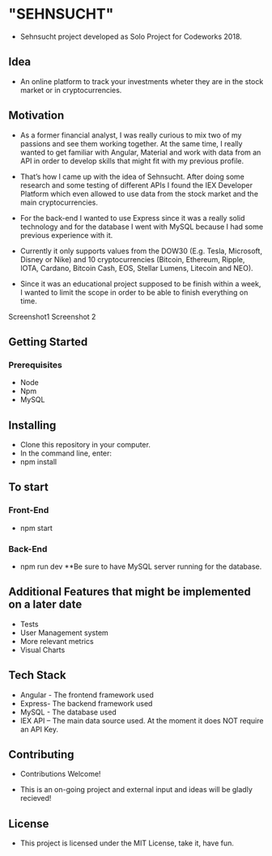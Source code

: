 # "SEHNSUCHT"

* Sehnsucht project developed as Solo Project for Codeworks 2018.

## Idea

* An online platform to track your investments wheter they are in the stock market or in cryptocurrencies.

## Motivation

* As a former financial analyst, I was really curious to mix two of my passions and see them working together. At the same time, I really wanted to get familiar with Angular, Material and work with data from an API in order to develop skills that might fit with my previous profile.

* That’s how I came up with the idea of Sehnsucht.  After doing some research and some testing of different APIs I found the IEX Developer Platform which even allowed to use data from the stock market and the main cryptocurrencies.

* For the back-end I wanted to use Express since it was a really solid technology and for the database I went with MySQL because I had some previous experience with it.

* Currently it only supports values from the DOW30 (E.g. Tesla, Microsoft, Disney or Nike) and 10 cryptocurrencies (Bitcoin, Ethereum, Ripple, IOTA, Cardano, Bitcoin Cash, EOS, Stellar Lumens, Litecoin and NEO).

* Since it was an educational project supposed to be finish within a week, I wanted to  limit the scope in order to be able to finish everything on time.

Screenshot1
Screenshot 2


## Getting Started
### Prerequisites
* Node
* Npm
* MySQL 

## Installing
* Clone this repository in your computer.
* In the command line, enter:
* npm install

## To start
### Front-End
* npm start
### Back-End
* npm run dev
**Be sure to have MySQL server running for the database.

## Additional Features that might be implemented on a later date
* Tests
* User Management system
* More relevant metrics
* Visual Charts 

## Tech Stack
* Angular - The frontend framework used
* Express- The backend framework used
* MySQL - The database used
* IEX API – The main data source used. At the moment it does NOT require an API Key.

## Contributing
* Contributions Welcome!

* This is an on-going project and external input and ideas will be gladly recieved!

## License
* This project is licensed under the MIT License, take it, have fun.
